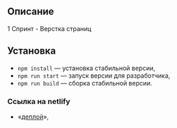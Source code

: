 ## Описание

1 Спринт - Верстка страниц 

## Установка

- `npm install` — установка стабильной версии,
- `npm run start` — запуск версии для разработчика,
- `npm run build` — сборка стабильной версии.

### **Ссылка на netlify**

- «[деплой](https://github.com/facebook/react)»,
